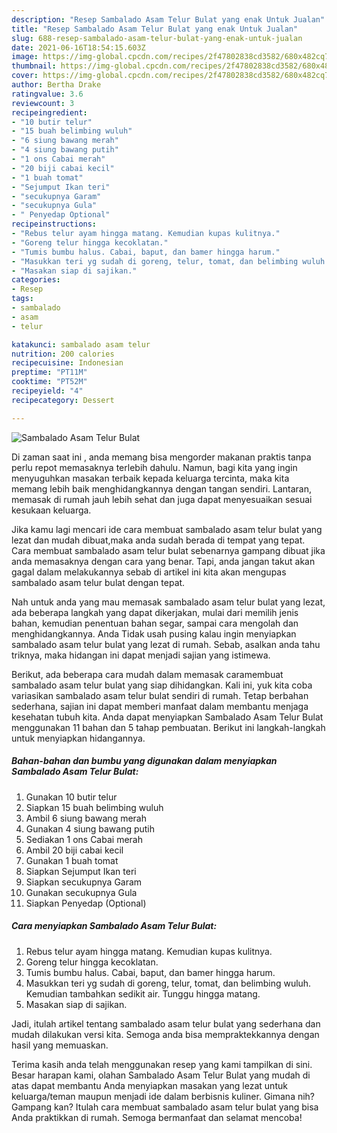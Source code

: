 ```yaml
---
description: "Resep Sambalado Asam Telur Bulat yang enak Untuk Jualan"
title: "Resep Sambalado Asam Telur Bulat yang enak Untuk Jualan"
slug: 688-resep-sambalado-asam-telur-bulat-yang-enak-untuk-jualan
date: 2021-06-16T18:54:15.603Z
image: https://img-global.cpcdn.com/recipes/2f47802838cd3582/680x482cq70/sambalado-asam-telur-bulat-foto-resep-utama.jpg
thumbnail: https://img-global.cpcdn.com/recipes/2f47802838cd3582/680x482cq70/sambalado-asam-telur-bulat-foto-resep-utama.jpg
cover: https://img-global.cpcdn.com/recipes/2f47802838cd3582/680x482cq70/sambalado-asam-telur-bulat-foto-resep-utama.jpg
author: Bertha Drake
ratingvalue: 3.6
reviewcount: 3
recipeingredient:
- "10 butir telur"
- "15 buah belimbing wuluh"
- "6 siung bawang merah"
- "4 siung bawang putih"
- "1 ons Cabai merah"
- "20 biji cabai kecil"
- "1 buah tomat"
- "Sejumput Ikan teri"
- "secukupnya Garam"
- "secukupnya Gula"
- " Penyedap Optional"
recipeinstructions:
- "Rebus telur ayam hingga matang. Kemudian kupas kulitnya."
- "Goreng telur hingga kecoklatan."
- "Tumis bumbu halus. Cabai, baput, dan bamer hingga harum."
- "Masukkan teri yg sudah di goreng, telur, tomat, dan belimbing wuluh. Kemudian tambahkan sedikit air. Tunggu hingga matang."
- "Masakan siap di sajikan."
categories:
- Resep
tags:
- sambalado
- asam
- telur

katakunci: sambalado asam telur 
nutrition: 200 calories
recipecuisine: Indonesian
preptime: "PT11M"
cooktime: "PT52M"
recipeyield: "4"
recipecategory: Dessert

---
```



![Sambalado Asam Telur Bulat](https://img-global.cpcdn.com/recipes/2f47802838cd3582/680x482cq70/sambalado-asam-telur-bulat-foto-resep-utama.jpg)

Di zaman  saat ini , anda memang bisa mengorder makanan praktis tanpa perlu repot memasaknya terlebih dahulu. Namun, bagi kita yang ingin menyuguhkan masakan terbaik kepada keluarga tercinta, maka kita memang lebih baik menghidangkannya dengan tangan sendiri. Lantaran, memasak di rumah jauh lebih sehat dan juga dapat menyesuaikan sesuai kesukaan keluarga.

Jika kamu lagi mencari ide cara membuat sambalado asam telur bulat yang lezat dan mudah dibuat,maka anda sudah berada di tempat yang tepat. Cara membuat sambalado asam telur bulat  sebenarnya gampang dibuat jika anda memasaknya dengan cara yang benar. Tapi, anda jangan takut akan gagal dalam melakukannya 
sebab di artikel ini kita akan mengupas sambalado asam telur bulat dengan tepat.  



Nah untuk anda yang mau memasak sambalado asam telur bulat yang lezat, ada beberapa langkah yang dapat dikerjakan, mulai dari memilih jenis bahan, kemudian penentuan bahan segar, sampai cara mengolah dan menghidangkannya. Anda Tidak usah pusing kalau ingin menyiapkan sambalado asam telur bulat yang lezat di rumah. Sebab, asalkan anda  tahu triknya, maka hidangan ini dapat menjadi sajian yang istimewa.

Berikut, ada beberapa cara mudah dalam memasak caramembuat sambalado asam telur bulat yang siap dihidangkan. Kali ini, yuk kita coba variasikan sambalado asam telur bulat sendiri di rumah. Tetap berbahan sederhana, sajian ini dapat memberi manfaat dalam membantu menjaga kesehatan tubuh kita. Anda dapat menyiapkan Sambalado Asam Telur Bulat menggunakan 11 bahan dan 5 tahap pembuatan. Berikut ini langkah-langkah untuk menyiapkan hidangannya.

<!--inarticleads1-->

##### Bahan-bahan dan bumbu yang digunakan dalam menyiapkan Sambalado Asam Telur Bulat:

1. Gunakan 10 butir telur
1. Siapkan 15 buah belimbing wuluh
1. Ambil 6 siung bawang merah
1. Gunakan 4 siung bawang putih
1. Sediakan 1 ons Cabai merah
1. Ambil 20 biji cabai kecil
1. Gunakan 1 buah tomat
1. Siapkan Sejumput Ikan teri
1. Siapkan secukupnya Garam
1. Gunakan secukupnya Gula
1. Siapkan  Penyedap (Optional)




<!--inarticleads2-->

##### Cara menyiapkan Sambalado Asam Telur Bulat:

1. Rebus telur ayam hingga matang. Kemudian kupas kulitnya.
1. Goreng telur hingga kecoklatan.
1. Tumis bumbu halus. Cabai, baput, dan bamer hingga harum.
1. Masukkan teri yg sudah di goreng, telur, tomat, dan belimbing wuluh. Kemudian tambahkan sedikit air. Tunggu hingga matang.
1. Masakan siap di sajikan.




Jadi, itulah artikel tentang  sambalado asam telur bulat  yang sederhana dan mudah dilakukan versi kita. Semoga anda bisa mempraktekkannya dengan hasil yang memuaskan. 

Terima kasih anda telah menggunakan resep yang kami tampilkan di sini. Besar harapan kami, olahan  Sambalado Asam Telur Bulat yang mudah di atas dapat membantu Anda menyiapkan masakan yang lezat untuk keluarga/teman maupun menjadi ide dalam berbisnis kuliner. Gimana nih? Gampang kan? Itulah cara membuat sambalado asam telur bulat yang bisa Anda praktikkan di rumah. Semoga bermanfaat dan selamat mencoba!

